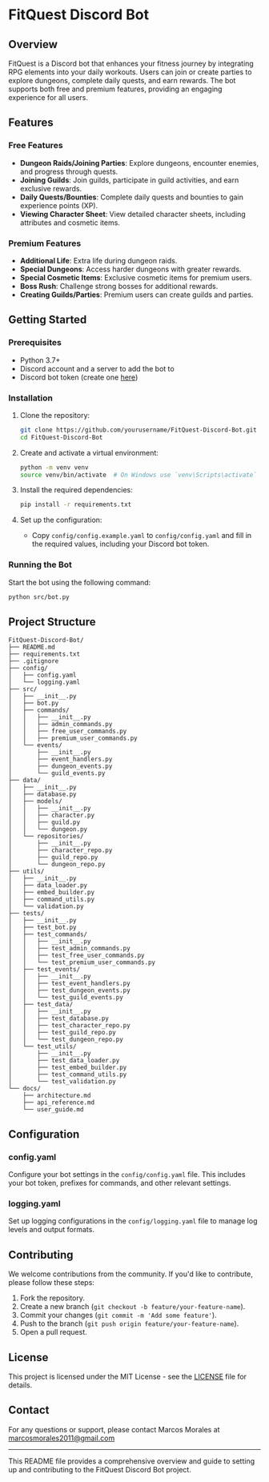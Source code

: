 # FitQuest Discord Bot

## Overview

FitQuest is a Discord bot that enhances your fitness journey by integrating RPG elements into your daily workouts. Users can join or create parties to explore dungeons, complete daily quests, and earn rewards. The bot supports both free and premium features, providing an engaging experience for all users.

## Features

### Free Features
- **Dungeon Raids/Joining Parties**: Explore dungeons, encounter enemies, and progress through quests.
- **Joining Guilds**: Join guilds, participate in guild activities, and earn exclusive rewards.
- **Daily Quests/Bounties**: Complete daily quests and bounties to gain experience points (XP).
- **Viewing Character Sheet**: View detailed character sheets, including attributes and cosmetic items.

### Premium Features
- **Additional Life**: Extra life during dungeon raids.
- **Special Dungeons**: Access harder dungeons with greater rewards.
- **Special Cosmetic Items**: Exclusive cosmetic items for premium users.
- **Boss Rush**: Challenge strong bosses for additional rewards.
- **Creating Guilds/Parties**: Premium users can create guilds and parties.

## Getting Started

### Prerequisites
- Python 3.7+
- Discord account and a server to add the bot to
- Discord bot token (create one [here](https://discord.com/developers/applications))

### Installation

1. Clone the repository:
    ```sh
    git clone https://github.com/yourusername/FitQuest-Discord-Bot.git
    cd FitQuest-Discord-Bot
    ```

2. Create and activate a virtual environment:
    ```sh
    python -m venv venv
    source venv/bin/activate  # On Windows use `venv\Scripts\activate`
    ```

3. Install the required dependencies:
    ```sh
    pip install -r requirements.txt
    ```

4. Set up the configuration:
    - Copy `config/config.example.yaml` to `config/config.yaml` and fill in the required values, including your Discord bot token.

### Running the Bot

Start the bot using the following command:
```sh
python src/bot.py
```

## Project Structure

```plaintext
FitQuest-Discord-Bot/
├── README.md
├── requirements.txt
├── .gitignore
├── config/
│   ├── config.yaml
│   └── logging.yaml
├── src/
│   ├── __init__.py
│   ├── bot.py
│   ├── commands/
│   │   ├── __init__.py
│   │   ├── admin_commands.py
│   │   ├── free_user_commands.py
│   │   ├── premium_user_commands.py
│   └── events/
│       ├── __init__.py
│       ├── event_handlers.py
│       ├── dungeon_events.py
│       └── guild_events.py
├── data/
│   ├── __init__.py
│   ├── database.py
│   ├── models/
│   │   ├── __init__.py
│   │   ├── character.py
│   │   ├── guild.py
│   │   └── dungeon.py
│   └── repositories/
│       ├── __init__.py
│       ├── character_repo.py
│       ├── guild_repo.py
│       └── dungeon_repo.py
├── utils/
│   ├── __init__.py
│   ├── data_loader.py
│   ├── embed_builder.py
│   ├── command_utils.py
│   └── validation.py
├── tests/
│   ├── __init__.py
│   ├── test_bot.py
│   ├── test_commands/
│   │   ├── __init__.py
│   │   ├── test_admin_commands.py
│   │   ├── test_free_user_commands.py
│   │   └── test_premium_user_commands.py
│   ├── test_events/
│   │   ├── __init__.py
│   │   ├── test_event_handlers.py
│   │   ├── test_dungeon_events.py
│   │   └── test_guild_events.py
│   ├── test_data/
│   │   ├── __init__.py
│   │   ├── test_database.py
│   │   ├── test_character_repo.py
│   │   ├── test_guild_repo.py
│   │   └── test_dungeon_repo.py
│   └── test_utils/
│       ├── __init__.py
│       ├── test_data_loader.py
│       ├── test_embed_builder.py
│       ├── test_command_utils.py
│       └── test_validation.py
└── docs/
    ├── architecture.md
    ├── api_reference.md
    └── user_guide.md
```

## Configuration

### config.yaml
Configure your bot settings in the `config/config.yaml` file. This includes your bot token, prefixes for commands, and other relevant settings.

### logging.yaml
Set up logging configurations in the `config/logging.yaml` file to manage log levels and output formats.

## Contributing

We welcome contributions from the community. If you'd like to contribute, please follow these steps:

1. Fork the repository.
2. Create a new branch (`git checkout -b feature/your-feature-name`).
3. Commit your changes (`git commit -m 'Add some feature'`).
4. Push to the branch (`git push origin feature/your-feature-name`).
5. Open a pull request.

## License

This project is licensed under the MIT License - see the [LICENSE](LICENSE) file for details.

## Contact

For any questions or support, please contact Marcos Morales at marcosmorales2011@gmail.com

---

This README file provides a comprehensive overview and guide to setting up and contributing to the FitQuest Discord Bot project.